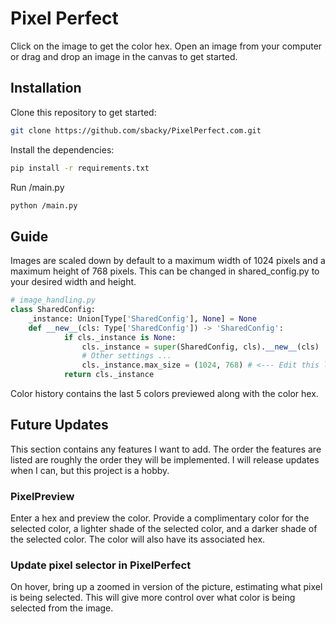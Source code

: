 # Pixel Perfect

Click on the image to get the color hex. Open an image from your computer or drag and drop an image in the canvas to get started.

## Installation

Clone this repository to get started:

```bash
git clone https://github.com/sbacky/PixelPerfect.com.git
```

Install the dependencies:

```bash
pip install -r requirements.txt
```

Run /main.py

```bash
python /main.py
```

## Guide

Images are scaled down by default to a maximum width of 1024 pixels and a maximum height of 768 pixels. This can be changed in shared_config.py to your desired width and height.

```python
# image_handling.py
class SharedConfig:
    _instance: Union[Type['SharedConfig'], None] = None
    def __new__(cls: Type['SharedConfig']) -> 'SharedConfig':
            if cls._instance is None:
                cls._instance = super(SharedConfig, cls).__new__(cls)
                # Other settings ...
                cls._instance.max_size = (1024, 768) # <--- Edit this line (width, height)
            return cls._instance
```

Color history contains the last 5 colors previewed along with the color hex.

## Future Updates

This section contains any features I want to add. The order the features are listed are roughly the order they will be implemented. I will release updates when I can, but this project is a hobby.

### PixelPreview

Enter a hex and preview the color. Provide a complimentary color for the selected color, a lighter shade of the selected color, and a darker shade of the selected color. The color will also have its associated hex.

### Update pixel selector in PixelPerfect

On hover, bring up a zoomed in version of the picture, estimating what pixel is being selected. This will give more control over what color is being selected from the image.